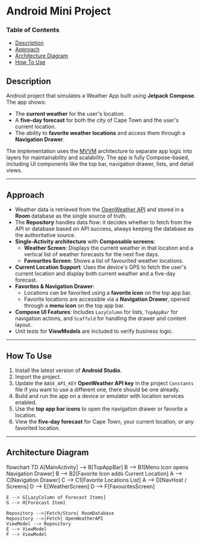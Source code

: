 # Android Mini Project

### Table of Contents
- [Description](#description)
- [Approach](#approach)
- [Architecture Diagram](#architecture-diagram)
- [How To Use](#how-to-use)

## Description

Android project that simulates a Weather App built using **Jetpack Compose**. The app shows:

- The **current weather** for the user's location.
- A **five-day forecast** for both the city of Cape Town and the user's current location.
- The ability to **favorite weather locations** and access them through a **Navigation Drawer**.

The implementation uses the [MVVM](https://developer.android.com/jetpack/guide#recommended-app-arch) architecture to separate app logic into layers for maintainability and scalability. The app is fully Compose-based, including UI components like the top bar, navigation drawer, lists, and detail views.

---

## Approach

- Weather data is retrieved from the [OpenWeather API](https://openweathermap.org/api) and stored in a **Room** database as the single source of truth.
- The **Repository** handles data flow: it decides whether to fetch from the API or database based on API success, always keeping the database as the authoritative source.
- **Single-Activity architecture** with **Composable screens**:
    - **Weather Screen**: Displays the current weather in that location and a vertical list of weather forecasts for the next five days.
    - **Favourites Screen**: Shows a list of favourited weather locations.
- **Current Location Support**: Uses the device's GPS to fetch the user's current location and display both current weather and a five-day forecast.
- **Favorites & Navigation Drawer**:
    - Locations can be favorited using a **favorite icon** on the top app bar.
    - Favorite locations are accessible via a **Navigation Drawer**, opened through a **menu icon** on the top app bar.
- **Compose UI Features**: Includes `LazyColumn` for lists, `TopAppBar` for navigation actions, and `Scaffold` for handling the drawer and content layout.
- Unit tests for **ViewModels** are included to verify business logic.

---

## How To Use

1. Install the latest version of **Android Studio**.
2. Import the project.
3. Update the `BASE_API_KEY` **OpenWeather API key** in the project `Constants` file if you want to use a different one, there should be one already.
4. Build and run the app on a device or emulator with location services enabled.
5. Use the **top app bar icons** to open the navigation drawer or favorite a location.
6. View the **five-day forecast** for Cape Town, your current location, or any favorited location.

---

## Architecture Diagram

flowchart TD
    A[MainActivity] --> B[TopAppBar]
    B --> B1[Menu Icon opens Navigation Drawer]
    B --> B2[Favorite Icon adds Current Location]
    A --> C[Navigation Drawer]
    C --> C1[Favorite Locations List]
    A --> D[NavHost / Screens]
    D --> E[WeatherScreen]
    D --> F[FavouritesScreen]

    E --> G[LazyColumn of Forecast Items]
    G --> H[Forecast Item]

    Repository -->|Fetch/Store| RoomDatabase
    Repository -->|Fetch| OpenWeatherAPI
    ViewModel --> Repository
    E --> ViewModel
    F --> ViewModel

